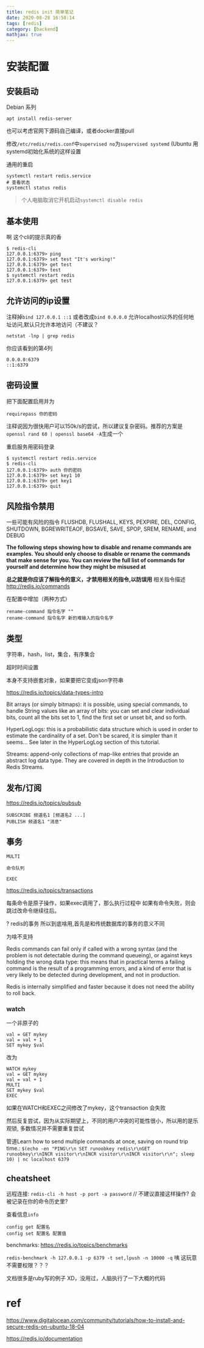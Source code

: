 ```yaml
---
title: redis init 简单笔记
date: 2020-08-28 16:58:14
tags: [redis]
category: [backend]
mathjax: true
---
```


# 安装配置

## 安装启动

Debian 系列

```
apt install redis-server
```

也可以考虑官网下源码自己编译，或者docker直接pull

修改`/etc/redis/redis.conf`中`supervised no`为`supervised systemd` (Ubuntu 用systemd初始化系统的这样设置

通用的重启

```
systemctl restart redis.service
# 查看状态
systemctl status redis
```

> 个人电脑取消它开机启动`systemctl disable redis`

## 基本使用

啊 这个cli的提示真的香

<!--more-->

```
$ redis-cli
127.0.0.1:6379> ping
127.0.0.1:6379> set test "It's working!"
127.0.0.1:6379> get test
127.0.0.1:6379> test
$ systemctl restart redis
127.0.0.1:6379> get test
```

## 允许访问的ip设置

注释掉`bind 127.0.0.1 ::1` 或者改成`bind 0.0.0.0` 允许localhost以外的任何地址访问,默认只允许本地访问（不建议？

```
netstat -lnp | grep redis
```

你应该看到的第4列

```
0.0.0.0:6379
::1:6379
```

## 密码设置

把下面配置启用并为

```
requirepass 你的密码
```

注释说因为很快用户可以150k/s的尝试，所以建议复杂密码。推荐的方案是`openssl rand 60 | openssl base64 -A`生成一个

重启服务用密码登录

```
$ systemctl restart redis.service
$ redis-cli
127.0.0.1:6379> auth 你的密码
127.0.0.1:6379> set key1 10
127.0.0.1:6379> get key1
127.0.0.1:6379> quit
```

## 风险指令禁用

一些可能有风险的指令 FLUSHDB, FLUSHALL, KEYS, PEXPIRE, DEL, CONFIG, SHUTDOWN, BGREWRITEAOF, BGSAVE, SAVE, SPOP, SREM, RENAME, and DEBUG

**The following steps showing how to disable and rename commands are examples. You should only choose to disable or rename the commands that make sense for you. You can review the full list of commands for yourself and determine how they might be misused at** 

**总之就是你应该了解指令的意义，才禁用相关的指令,以防误用** 相关指令描述 http://redis.io/commands

在配置中增加（两种方式）

```
rename-command 指令名字 ""
rename-command 指令名字 新的难输入的指令名字
```

## 类型

字符串，hash，list，集合，有序集合

超时时间设置

本身不支持嵌套对象，如果要把它变成json字符串

https://redis.io/topics/data-types-intro

Bit arrays (or simply bitmaps): it is possible, using special commands, to handle String values like an array of bits: you can set and clear individual bits, count all the bits set to 1, find the first set or unset bit, and so forth.

HyperLogLogs: this is a probabilistic data structure which is used in order to estimate the cardinality of a set. Don't be scared, it is simpler than it seems... See later in the HyperLogLog section of this tutorial.

Streams: append-only collections of map-like entries that provide an abstract log data type. They are covered in depth in the Introduction to Redis Streams.

## 发布/订阅

https://redis.io/topics/pubsub

```
SUBSCRIBE 频道名1 [频道名2 ...]
PUBLISH 频道名1 "消息"
```

## 事务

```
MULTI

命令队列

EXEC
```

https://redis.io/topics/transactions

每条命令是原子操作，如果exec调用了，那么执行过程中 如果有命令失败，则会跳过改命令继续往后。

? redis的事务 所以到底啥用,首先是和传统数据库的事务的意义不同

为啥不支持

Redis commands can fail only if called with a wrong syntax (and the problem is not detectable during the command queueing), or against keys holding the wrong data type: this means that in practical terms a failing command is the result of a programming errors, and a kind of error that is very likely to be detected during development, and not in production.

Redis is internally simplified and faster because it does not need the ability to roll back.

### watch

一个非原子的

```
val = GET mykey
val = val + 1
SET mykey $val
```

改为

```
WATCH mykey
val = GET mykey
val = val + 1
MULTI
SET mykey $val
EXEC
```

如果在WATCH和EXEC之间修改了mykey，这个transaction 会失败

然后反复尝试，因为从实际期望上，不同的用户冲突的可能性很小，所以用的是乐观锁, 多数情况并不需要重复尝试

管道Learn how to send multiple commands at once, saving on round trip time.: `$(echo -en "PING\r\n SET runoobkey redis\r\nGET runoobkey\r\nINCR visitor\r\nINCR visitor\r\nINCR visitor\r\n"; sleep 10) | nc localhost 6379`




## cheatsheet

远程连接: `redis-cli -h host -p port -a password` // 不建议直接这样操作? 会被记录在你的命令历史里?

查看信息`info`

```
config get 配置名
config set 配置名 配置值
```

benchmarks: https://redis.io/topics/benchmarks

`redis-benchmark -h 127.0.0.1 -p 6379 -t set,lpush -n 10000 -q` 咦 这玩意不需要权限？？？

文档很多是ruby写的例子 XD，没用过，人脑执行了一下大概的代码

# ref

https://www.digitalocean.com/community/tutorials/how-to-install-and-secure-redis-on-ubuntu-18-04

https://redis.io/documentation

